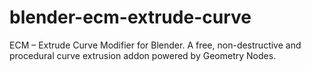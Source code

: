 # blender-ecm-extrude-curve
ECM – Extrude Curve Modifier for Blender. A free, non-destructive and procedural curve extrusion addon powered by Geometry Nodes.
